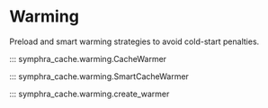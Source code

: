 # Warming

Preload and smart warming strategies to avoid cold-start penalties.

::: symphra_cache.warming.CacheWarmer

::: symphra_cache.warming.SmartCacheWarmer

::: symphra_cache.warming.create_warmer
